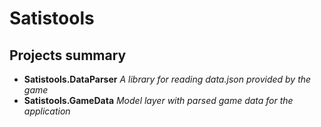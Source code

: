 ﻿# Satistools

## Projects summary
* **Satistools.DataParser** _A library for reading data.json provided by the game_
* **Satistools.GameData** _Model layer with parsed game data for the application_